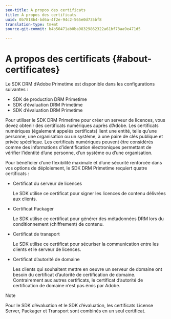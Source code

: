 ```yaml
---
seo-title: A propos des certificats
title: A propos des certificats
uuid: 0b7818b4-bd6a-4f2e-94c2-565e0d735bf8
translation-type: tm+mt
source-git-commit: b4b50471ab0ba98329862322a61bf73aa9e471d5

---
```



# A propos des certificats {#about-certificates}

Le SDK DRM d’Adobe Primetime est disponible dans les configurations suivantes :

* SDK de production DRM Primetime
* SDK d’évaluation DRM Primetime
* SDK d’évaluation DRM Primetime

Pour utiliser le SDK DRM Primetime pour créer un serveur de licences, vous devez obtenir des certificats numériques auprès d’Adobe. Les certificats numériques (également appelés certificats) lient une entité, telle qu’une personne, une organisation ou un système, à une paire de clés publique et privée spécifique. Les certificats numériques peuvent être considérés comme des informations d’identification électroniques permettant de vérifier l’identité d’une personne, d’un système ou d’une organisation.

Pour bénéficier d’une flexibilité maximale et d’une sécurité renforcée dans vos options de déploiement, le SDK DRM Primetime requiert quatre certificats :

* Certificat du serveur de licences

   Le SDK utilise ce certificat pour signer les licences de contenu délivrées aux clients.
* Certificat Packager

   Le SDK utilise ce certificat pour générer des métadonnées DRM lors du conditionnement (chiffrement) de contenu.
* Certificat de transport

   Le SDK utilise ce certificat pour sécuriser la communication entre les clients et le serveur de licences.
* Certificat d’autorité de domaine

   Les clients qui souhaitent mettre en oeuvre un serveur de domaine ont besoin du certificat d’autorité de certification de domaine. Contrairement aux autres certificats, le certificat d’autorité de certification de domaine n’est pas émis par Adobe.

>[!NOTE]
>
>Pour le SDK d’évaluation et le SDK d’évaluation, les certificats License Server, Packager et Transport sont combinés en un seul certificat.

